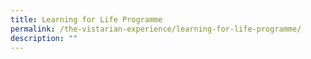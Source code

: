```yaml
---
title: Learning for Life Programme
permalink: /the-vistarian-experience/learning-for-life-programme/
description: ""
---
```

